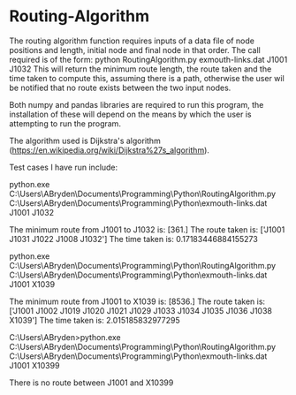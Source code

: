 # Routing-Algorithm
The routing algorithm function requires inputs of a data file of node positions and length, initial node and final node in that order. The call required is of the form:
python RoutingAlgorithm.py exmouth-links.dat J1001 J1032
This will return the minimum route length, the route taken and the time taken to compute this, assuming there is a path, otherwise the user wil be notified that no route exists between the two input nodes.

Both numpy and pandas libraries are required to run this program, the installation of these will depend on the means by which the user is attempting to run the program.

The algorithm used is Dijkstra's algorithm (https://en.wikipedia.org/wiki/Dijkstra%27s_algorithm). 

Test cases I have run include:

python.exe C:\\Users\\ABryden\\Documents\\Programming\\Python\\RoutingAlgorithm.py C:\\Users\\ABryden\\Documents\\Programming\\Python\\exmouth-links.dat J1001 J1032

The minimum route from J1001 to J1032 is: [361.]
The route taken is: ['J1001 J1031 J1022 J1008 J1032']
The time taken is: 0.17183446884155273

python.exe C:\\Users\\ABryden\\Documents\\Programming\\Python\\RoutingAlgorithm.py C:\\Users\\ABryden\\Documents\\Programming\\Python\\exmouth-links.dat J1001 X1039

The minimum route from J1001 to X1039 is: [8536.]
The route taken is: ['J1001 J1002 J1019 J1020 J1021 J1029 J1033 J1034 J1035 J1036 J1038 X1039']
The time taken is: 2.015185832977295

C:\Users\ABryden>python.exe C:\\Users\\ABryden\\Documents\\Programming\\Python\\RoutingAlgorithm.py C:\\Users\\ABryden\\Documents\\Programming\\Python\\exmouth-links.dat J1001 X10399

There is no route between J1001 and X10399
